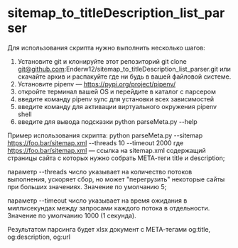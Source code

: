 # sitemap_to_titleDescription_list_parser
Для использования скрипта нужно выполнить несколько шагов:
1. Установите git  и клонируйте этот репозиторий
    git clone git@github.com:Enderw12/sitemap_to_titleDescription_list_parser.git
или скачайте архив и распакуйте где ни будь в вашей файловой системе.
2. Установите pipenv — https://pypi.org/project/pipenv/
3. откройте терминал вашей OS и перейдите в каталог с парсером
4. введите команду pipenv sync для установки всех зависимостей
5. введите команду  для активации виртуального окружения
    pipenv shell
6. введите для вывода подсказки
    python parseMeta.py --help

Пример использования скрипта:
    python parseMeta.py --sitemap https://foo.bar/sitemap.xml --threads 10 --timeout 2000
где https://foo.bar/sitemap.xml — ссылка на sitemap.xml
содержащий страницы сайта с которых нужно собрать МЕТА-теги title и description;

параметр --threads число указывает на количество потоков выполнения,
ускоряет сбор, но может "перегрузить" некоторые сайты при больших значениях.
Значение по умолчанию 5;

параметр --timeout число указывает на время ожидания в миллисекундах
между запросами каждого потока в отдельности.
Значение по умолчанию 1000 (1 секунда).

Результатом парсинга будет xlsx документ с МЕТА-тегами og:title, og:description, og:url
